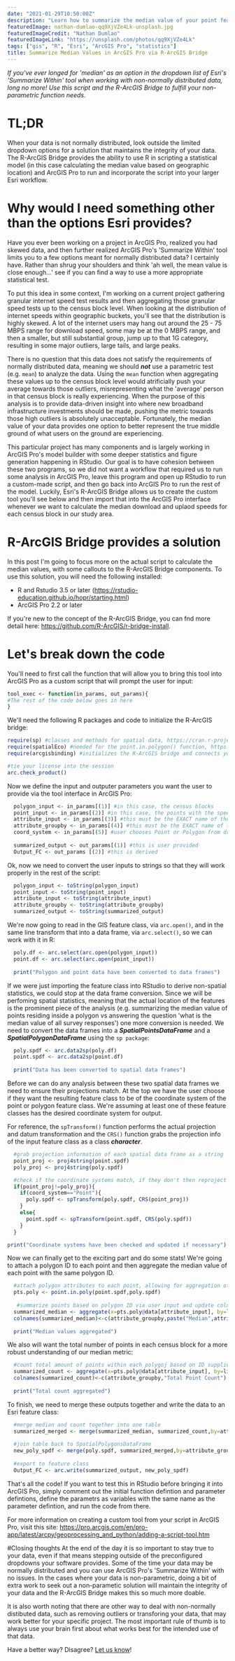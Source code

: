 ```yaml
---
date: "2021-01-29T10:50:00Z"
description: "Learn how to summarize the median value of your point features within a polygon feature class in ArcGIS Pro using the R-ArcGIS bridge."
featuredImage: nathan-dumlao-qq9XjVZe4Lk-unsplash.jpg
featuredImageCredit: "Nathan Dumlao"
featuredImageLink: "https://unsplash.com/photos/qq9XjVZe4Lk"
tags: ["gis", "R", "Esri", "ArcGIS Pro", "statistics"]
title: Summarize Median Values in ArcGIS Pro via R-ArcGIS Bridge
---
```

_If you've ever longed for 'median' as an option in the dropdown list of Esri's 'Summarize Within' tool when working with non-normally distributed data, long no more! Use this script and the R-ArcGIS Bridge to fulfill your non-parametric function needs._

# TL;DR
When your data is not normally distributed, look outside the limited dropdown options for a solution that maintains the integrity of your data. The R-ArcGIS Bridge provides the ability to use R in scripting a statistical model (in this case calculating the median value based on geographic location) and ArcGIS Pro to run and incorporate the script into your larger Esri workflow. 

# Why would I need something other than the options Esri provides?
Have you ever been working on a project in ArcGIS Pro, realized you had skewed data, and then further realized ArcGIS Pro's 'Summarize Within' tool limits you to a few options meant for normally distributed data? I certainly have. Rather than shrug your shoulders and think 'ah well, the mean value is close enough...' see if you can find a way to use a more appropriate statistical test.

To put this idea in some context, I'm working on a current project gathering granular internet speed test results and then aggregating those granular speed tests up to the census block level. When looking at the distribution of internet speeds within geographic buckets, you'll see that the distribution is highly skewed. A lot of the internet users may hang out around the 25 - 75 MBPS range for download speed, some may be at the 0 MBPS range, and then a smaller, but still substantial group, jump up to that 1G category, resulting in some major outliers, large tails, and large peaks. 

There is no question that this data does not satisfy the requirements of normally distributed data, meaning we should ***not*** use a parametric test (e.g. `mean`) to analyze the data. Using the `mean` function when aggregating these values up to the census block level would atrificially push your average towards those outliers, misrepresenting what the 'average' person in that census block is really experiencing. When the purpose of this analysis is to provide data-driven insight into where new broadband infrastructure investments should be made, pushing the metric towards those high outliers is absolutely unacceptable. Fortunately, the median value of your data provides one option to better represent the true middle ground of what users on the ground are experiencing. 

This particular project has many components and is largely working in ArcGIS Pro's model builder with some deeper statistics and figure generation happening in RStudio. Our goal is to have cohesion between these two programs, so we did not want a workflow that required us to run some analysis in ArcGIS Pro, leave this program and open up RStudio to run a custom-made script, and then go back into ArcGIS Pro to run the rest of the model. Luckily, Esri's R-ArcGIS Bridge allows us to create the custom tool you'll see below and then import that into the ArcGIS Pro interface whenever we want to calculate the median download and uplaod speeds for each census block in our study area.  

# R-ArcGIS Bridge provides a solution
In this post I'm going to focus more on the actual script to calculate the median values, with some callouts to the R-ArcGIS Bridge components. To use this solution, you will need the following installed:
- R and Rstudio 3.5 or later (https://rstudio-education.github.io/hopr/starting.html) 
- ArcGIS Pro 2.2 or later

If you're new to the concept of the R-ArcGIS Bridge, you can fnd more detail here: https://github.com/R-ArcGIS/r-bridge-install.

# Let's break down the code
You'll need to first call the function that will allow you to bring this tool into ArcGIS Pro as a custom script that will prompt the user for input:
```r
tool_exec <- function(in_params, out_params){
#The rest of the code below goes in here
}
```
We'll need the following R packages and code to initialize the R-ArcGIS bridge:

```r
require(sp) #classes and methods for spatial data, https://cran.r-project.org/web/packages/sp/index.html
require(spatialEco) #needed for the point.in.polygon() function, https://cran.r-project.org/web/packages/spatialEco/index.html
require(arcgisbinding) #initializes the R-ArcGIS bridge and connects your Esri license info

#tie your license into the session
arc.check_product()
```
Now we define the input and outputer parameters you want the user to provide via the tool interface in ArcGIS Pro:

```r
  polygon_input <- in_params[(1)] #in this case, the census blocks
  point_input <- in_params[(2)] #in this case, the points with the speed test data
  attribute_input <- in_params[(3)] #this must be the EXACT name of the field in the data table
  attribute_groupby <- in_params[(4)] #this must be the EXACT name of the field in the data table
  coord_system <- in_params[(5)] #user chooses Point or Polygon from dropdown for the coordinate system they wnat to use
  
  summarized_output <- out_params[(1)] #this is user provided
  Output_FC <- out_params [(2)] #this is derived
```
Ok, now we need to convert the user inputs to strings so that they will work properly in the rest of the script:

```r
  polygon_input <- toString(polygon_input)
  point_input <- toString(point_input)
  attribute_input <- toString(attribute_input)
  attribute_groupby <- toString(attribute_groupby)
  summarized_output <- toString(summarized_output)
```
We're now going to read in the GIS feature class, via `arc.open()`, and in the same line transform that into a data frame, via `arc.select()`, so we can work with it in R:

```r
  poly.df <- arc.select(arc.open(polygon_input))
  point.df <- arc.select(arc.open(point_input))
  
  print("Polygon and point data have been converted to data frames")
```
If we were just importing the feature class into RStudio to derive non-spatial statistics, we could stop at the data frame conversion. Since we will be perfoming spatial statistics, meaning that the actual location of the features is the prominent piece of the analysis (e.g. summarizing the median value of points residing inside a polygon vs answering the question 'what is the median value of all survey responses') one more conversion is needed. We need to convert the data frames into a ***SpatialPointsDataFrame*** and a ***SpatialPolygonDataFrame*** using the `sp package`:

```r
  poly.spdf <- arc.data2sp(poly.df)
  point.spdf <- arc.data2sp(point.df)
  
  print("Data has been converted to spatial data frames")
```

Before we can do any analysis between these two spatial data frames we need to ensure their projections match. At the top we have the user choose if they want the resulting feature class to be of the coordinate system of the point or polygon feature class. We're assuming at least one of these feature classes has the desired coordinate system for output. 

For reference, the `spTransform()` function performs the actual projection and datum transformation and the `CRS()` function grabs the projection info of the input feature class as a class ***character***.

```r
  #grab projection information of each spatial data frame as a string
  point_proj <- proj4string(point.spdf)
  poly_proj <- proj4string(poly.spdf)

  #check if the coordinate systems match, if they don't then reproject one based on user input
  if(point_proj!=poly_proj){
    if(coord_system=="Point"){
      poly.spdf <- spTransform(poly.spdf, CRS(point_proj))
    }
    else{
      point.spdf <- spTransform(point.spdf, CRS(poly.spdf))
    }
  }

print("Coordinate systems have been checked and updated if necessary")
```
Now we can finally get to the exciting part and do some stats! We're going to attach a polygon ID to each point and then aggregate the median value of each point with the same polygon ID. 

```r
  #attach polygon attributes to each point, allowing for aggregation of a point numeric value by a polygon ID
  pts.poly <- point.in.poly(point.spdf,poly.spdf)
 
   #summarize points based on polygon ID via user input and update column names
  summarized_median <- aggregate(x=pts.poly@data[attribute_input], by=list(pts.poly@data[ ,attribute_groupby]), FUN=median, drop=TRUE)
  colnames(summarized_median)<-c(attribute_groupby,paste("Median",attribute_input))
  
  print("Median values aggregated")
```
We also will want the total number of points in each census block for a more robust understanding of our median metric:

```r
  #count total amount of points within each polygoj based on ID supplied by user
  summarized_count <- aggregate(x=pts.poly@data[attribute_input], by=list(pts.poly@data[, attribute_groupby]), FUN=length, drop=TRUE)
  colnames(summarized_count)<-c(attribute_groupby,"Total Point Count")
  
  print("Total count aggregated")
```
To finish, we need to merge these outputs together and write the data to an Esri feature class:

```r
  #merge median and count together into one table
  summarized_merged <- merge(summarized_median, summarized_count,by=attribute_groupby)
  
  #join table back to SpatialPolygonsDataFrame 
  new_poly_spdf <- merge(poly.spdf, summarized_merged,by=attribute_groupby)
  
  #export to feature class
  Output_FC <- arc.write(summarized_output, new_poly_spdf)
```

That's all the code! If you want to test this in RStudio before bringing it into ArcGIS Pro, simply comment out the initial function defintion and parameter defintions, define the parametrs as variables with the same name as the parameter defintion, and run the code from there. 

For more information on creating a custom tool from your script in ArcGIS Pro, visit this site: https://pro.arcgis.com/en/pro-app/latest/arcpy/geoprocessing_and_python/adding-a-script-tool.htm

#Closing thoughts
At the end of the day it is so important to stay true to your data, even if that means stepping outside of the preconfigured dropdowns your software provides. Some of the time your data may be normally distributed and you can use ArcGIS Pro's 'Summarize Within' with no issues. In the cases where your data is non-parametric, doing a bit of extra work to seek out a non-parametic solution will maintain the integrity of your data and the R-ArcGIS Bridge makes this so much more doable.

It is also worth noting that there are other way to deal with non-normally distibuted data, such as removing outliers or transforing your data, that may work better for your specific project. The most important rule of thumb is to always use your brain first about what works best for the intended use of that data.

Have a better way? Disagree? [Let us know](https://github.com/merit-network/merit-network.github.io/issues)!
